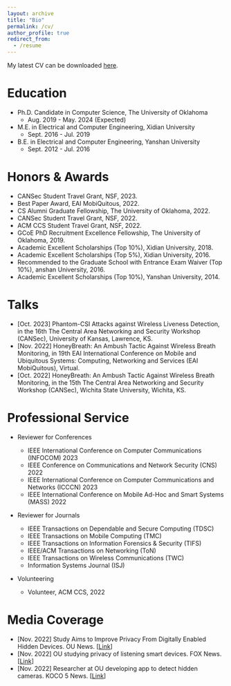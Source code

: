```yaml
---
layout: archive
title: "Bio"
permalink: /cv/
author_profile: true
redirect_from:
  - /resume
---
```



My latest CV can be downloaded [here](https://github.com/pikapika2022/pikapika2022.github.io/files/Qiuye_CV.pdf).

Education
======
* Ph.D. Candidate in Computer Science, The University of Oklahoma
  * Aug. 2019 - May. 2024 (Expected)
* M.E. in Electrical and Computer Engineering, Xidian University
  * Sept. 2016 - Jul. 2019
* B.E. in Electrical and Computer Engineering, Yanshan University
  * Sept. 2012 - Jul. 2016

Honors & Awards
======
* CANSec Student Travel Grant, NSF, 2023. 
* Best Paper Award, EAI MobiQuitous, 2022. 
* CS Alumni Graduate Fellowship, The University of Oklahoma, 2022.
* CANSec Student Travel Grant, NSF, 2022. 
* ACM CCS Student Travel Grant, NSF, 2022. 
* GCoE PhD Recruitment Excellence Fellowship, The University of Oklahoma, 2019.
* Academic Excellent Scholarships (Top 10\%), Xidian University, 2018.
* Academic Excellent Scholarships (Top 5\%), Xidian University, 2016.
* Recommended to the Graduate School with Entrance Exam Waiver (Top 10\%), anshan University, 2016.
* Academic Excellent Scholarships (Top 10\%), Yanshan University, 2014.
    
Talks
======
* [Oct. 2023] Phantom-CSI Attacks against Wireless Liveness Detection, in the 16th The Central Area Networking and Security Workshop (CANSec), University of Kansas, Lawrence, KS.
* [Nov. 2022] HoneyBreath: An Ambush Tactic Against Wireless Breath Monitoring, in 19th EAI International Conference on Mobile and Ubiquitous Systems: Computing, Networking and Services (EAI MobiQuitous), Virtual. 
* [Oct. 2022] HoneyBreath: An Ambush Tactic Against Wireless Breath Monitoring, in the 15th The Central Area Networking and Security Workshop (CANSec), Wichita State University, Wichita, KS. 

Professional Service
======
* Reviewer for Conferences
  * IEEE International Conference on Computer Communications (INFOCOM) 2023
  * IEEE Conference on Communications and Network Security (CNS) 2022
  * IEEE International Conference on Computer Communications and Networks (ICCCN) 2023
  * IEEE International Conference on Mobile Ad-Hoc and Smart Systems (MASS) 2022

* Reviewer for Journals
  * IEEE Transactions on Dependable and Secure Computing (TDSC)
  * IEEE Transactions on Mobile Computing (TMC)
  * IEEE Transactions on Information Forensics \& Security (TIFS)
  * IEEE/ACM Transactions on Networking (ToN)
  * IEEE Transactions on Wireless Communications (TWC)
  * Information Systems Journal (ISJ)

* Volunteering
  * Volunteer, ACM CCS, 2022

Media Coverage
======
* [Nov. 2022] Study Aims to Improve Privacy From Digitally Enabled Hidden Devices. OU News. [[Link](https://ou.edu/research-norman/news-events/2022/university-of-oklahoma-study-aims-to-improve-privacy-from-digitally-enabled-hidden-devices)]
* [Nov. 2022] OU studying privacy of listening smart devices. FOX News. [[Link](https://www.fox23.com/news/ou-studying-privacy-listening-smart-devices/EIKZ4W5CSRBI3IRUEXGZVXDHMI/)]
* [Nov. 2022] Researcher at OU developing app to detect hidden cameras. KOCO 5 News. [[Link](https://www.koco.com/article/oklahoma-research-app-detect-hidden-cameras/41959062)]
  

